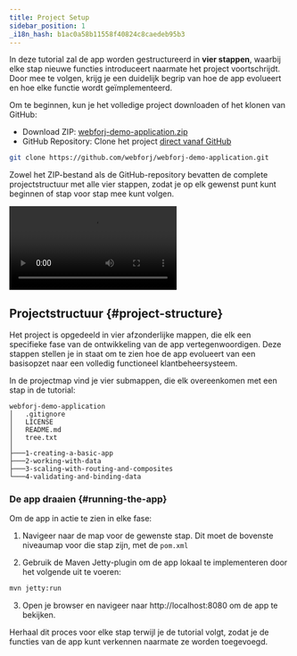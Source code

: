 ```yaml
---
title: Project Setup
sidebar_position: 1
_i18n_hash: b1ac0a58b11558f40824c8caedeb95b3
---
```

In deze tutorial zal de app worden gestructureerd in **vier stappen**, waarbij elke stap nieuwe functies introduceert naarmate het project voortschrijdt. Door mee te volgen, krijg je een duidelijk begrip van hoe de app evolueert en hoe elke functie wordt geïmplementeerd.

Om te beginnen, kun je het volledige project downloaden of het klonen van GitHub:
<!-- vale off -->
- Download ZIP: [webforj-demo-application.zip](https://github.com/webforj/webforj-demo-application/archive/refs/heads/main.zip)
- GitHub Repository: Clone het project [direct vanaf GitHub](https://github.com/webforj/webforj-demo-application)
<!-- vale on -->
```bash
git clone https://github.com/webforj/webforj-demo-application.git
```

Zowel het ZIP-bestand als de GitHub-repository bevatten de complete projectstructuur met alle vier stappen, zodat je op elk gewenst punt kunt beginnen of stap voor stap mee kunt volgen.

<div class="videos-container">
  <video controls>
    <source src="https://cdn.webforj.com/webforj-documentation/video/tutorials/project-setup.mp4" type="video/mp4"/>
  </video>
</div>

## Projectstructuur {#project-structure}

Het project is opgedeeld in vier afzonderlijke mappen, die elk een specifieke fase van de ontwikkeling van de app vertegenwoordigen. Deze stappen stellen je in staat om te zien hoe de app evolueert van een basisopzet naar een volledig functioneel klantbeheersysteem.

In de projectmap vind je vier submappen, die elk overeenkomen met een stap in de tutorial:

```
webforj-demo-application
│   .gitignore
│   LICENSE
│   README.md
│   tree.txt
│
├───1-creating-a-basic-app  
├───2-working-with-data
├───3-scaling-with-routing-and-composites
└───4-validating-and-binding-data
```

### De app draaien {#running-the-app}

Om de app in actie te zien in elke fase:

1) Navigeer naar de map voor de gewenste stap. Dit moet de bovenste niveaumap voor die stap zijn, met de `pom.xml`

2) Gebruik de Maven Jetty-plugin om de app lokaal te implementeren door het volgende uit te voeren:

```bash
mvn jetty:run
```

3) Open je browser en navigeer naar http://localhost:8080 om de app te bekijken.

Herhaal dit proces voor elke stap terwijl je de tutorial volgt, zodat je de functies van de app kunt verkennen naarmate ze worden toegevoegd.
